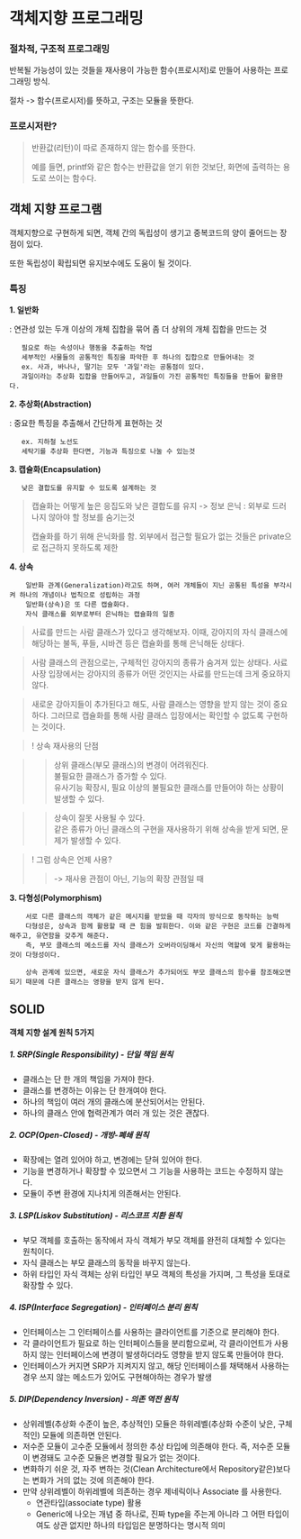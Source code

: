 # 객체지향 프로그래밍

### 절차적, 구조적 프로그래밍

반복될 가능성이 있는 것들을 재사용이 가능한 함수(프로시저)로 만들어 사용하는 프로그래밍 방식.

절차 -> 함수(프로시저)를 뜻하고, 구조는 모듈을 뜻한다.

### 프로시저란?

> 반환값(리턴)이 따로 존재하지 않는 함수를 뜻한다.
> 
> 
> 예를 들면, printf와 같은 함수는 반환값을 얻기 위한 것보단, 화면에 출력하는 용도로 쓰이는 함수다.
> 

## 객체 지향 프로그램

객체지향으로 구현하게 되면, 객체 간의 독립성이 생기고 중복코드의 양이 줄어드는 장점이 있다.

또한 독립성이 확립되면 유지보수에도 도움이 될 것이다.

### 특징

**1. 일반화**

: 연관성 있는 두개 이상의 개체 집합을 묶어 좀 더 상위의 개체 집합을 만드는 것

<aside>

```
   필요로 하는 속성이나 행동을 추출하는 작업
   세부적인 사물들의 공통적인 특징을 파악한 후 하나의 집합으로 만들어내는 것
   ex. 사과, 바나나, 딸기는 모두 '과일'라는 공통점이 있다.
   과일이라는 추상화 집합을 만들어두고, 과일들이 가진 공통적인 특징들을 만들어 활용한다.

```
</aside>


**2. 추상화(Abstraction)**

: 중요한 특징을 추출해서 간단하게 표현하는 것

<aside>

   ```
      ex. 지하철 노선도
      세탁기를 추상화 한다면, 기능과 특징으로 나눌 수 있는것
```
   
</aside>    


**3. 캡슐화(Encapsulation)**

```
   낮은 결합도를 유지할 수 있도록 설계하는 것
```

> 캡슐화는 어떻게 높은 응집도와 낮은 결합도를 유지 ->  정보 은닉 : 외부로 드러나지 않아야 할 정보를 숨기는것
> 
> 캡슐화를 하기 위해 은닉화를 함.
> 외부에서 접근할 필요가 없는 것들은 private으로 접근하지 못하도록 제한
> 

**4. 상속**

```
    일반화 관계(Generalization)라고도 하며, 여러 개체들이 지닌 공통된 특성을 부각시켜 하나의 개념이나 법칙으로 성립하는 과정
    일반화(상속)은 또 다른 캡슐화다.
    자식 클래스를 외부로부터 은닉하는 캡슐화의 일종

```

> 사료를 만드는 사람 클래스가 있다고 생각해보자. 이때, 강아지의 자식 클래스에 해당하는 불독, 푸들, 시바견 등은 캡슐화를 통해 은닉해둔 상태다.
> 

> 사람 클래스의 관점으로는, 구체적인 강아지의 종류가 숨겨져 있는 상태다. 사료 사장 입장에서는 강아지의 종류가 어떤 것인지는 사료를 만드는데 크게 중요하지 않다.
> 

> 새로운 강아지들이 추가된다고 해도, 사람 클래스는 영향을 받지 않는 것이 중요하다. 그러므로 캡슐화를 통해 사람 클래스 입장에서는 확인할 수 없도록 구현하는 것이다.
> 

> ! 상속 재사용의 단점    

>> 상위 클래스(부모 클래스)의 변경이 어려워진다.    
>> 불필요한 클래스가 증가할 수 있다.    
>> 유사기능 확장시, 필요 이상의 불필요한 클래스를 만들어야 하는 상황이 발생할 수 있다.   
> 

>> 상속이 잘못 사용될 수 있다.    
>> 같은 종류가 아닌 클래스의 구현을 재사용하기 위해 상속을 받게 되면, 문제가 발생할 수 있다.

> ! 그럼 상속은 언제 사용?
> 
> 
> > -> 재사용 관점이 아닌, 기능의 확장 관점일 때
> > 

**3. 다형성(Polymorphism)**

```
    서로 다른 클래스의 객체가 같은 메시지를 받았을 때 각자의 방식으로 동작하는 능력
    다형성은, 상속과 함께 활용할 때 큰 힘을 발휘한다. 이와 같은 구현은 코드를 간결하게 해주고, 유연함을 갖추게 해준다.
    즉, 부모 클래스의 메소드를 자식 클래스가 오버라이딩해서 자신의 역할에 맞게 활용하는 것이 다형성이다.

    상속 관계에 있으면, 새로운 자식 클래스가 추가되어도 부모 클래스의 함수를 참조해오면 되기 때문에 다른 클래스는 영향을 받지 않게 된다.

```

## SOLID

**객체 지향 설계 원칙 5가지**

##### 1. SRP(Single Responsibility) - 단일 책임 원칙

- 클래스는 단 한 개의 책임을 가져야 한다.
- 클래스를 변경하는 이유는 단 한개여야 한다.
- 하나의 책임이 여러 개의 클래스에 분산되어서는 안된다.
- 하나의 클래스 안에 협력관계가 여러 개 있는 것은 괜찮다.

##### 2. OCP(Open-Closed) - 개방-폐쇄 원칙

- 확장에는 열려 있어야 하고, 변경에는 닫혀 있어야 한다.
- 기능을 변경하거나 확장할 수 있으면서 그 기능을 사용하는 코드는 수정하지 않는다.
- 모듈이 주변 환경에 지나치게 의존해서는 안된다.

##### 3. LSP(Liskov Substitution) - 리스코프 치환 원칙

- 부모 객체를 호출하는 동작에서 자식 객체가 부모 객체를 완전히 대체할 수 있다는 원칙이다.
- 자식 클래스는 부모 클래스의 동작을 바꾸지 않는다.
- 하위 타입인 자식 객체는 상위 타입인 부모 객체의 특성을 가지며, 그 특성을 토대로 확장할 수 있다.

##### 4. ISP(Interface Segregation) - 인터페이스 분리 원칙

- 인터페이스는 그 인터페이스를 사용하는 클라이언트를 기준으로 분리해야 한다.
- 각 클라이언트가 필요로 하는 인터페이스들을 분리함으로써, 각 클라이언트가 사용하지 않는 인터페이스에 변경이 발생하더라도 영향을 받지 않도록 만들어야 한다.
- 인터페이스가 커지면 SRP가 지켜지지 않고, 해당 인터페이스를 채택해서 사용하는 경우 쓰지 않는 메소드가 있어도 구현해야하는 경우가 발생

##### 5. DIP(Dependency Inversion) - 의존 역전 원칙

- 상위레벨(추상화 수준이 높은, 추상적인) 모듈은 하위레벨(추상화 수준이 낮은, 구체적인) 모듈에 의존하면 안된다.
- 저수준 모듈이 고수준 모듈에서 정의한 추상 타입에 의존해야 한다. 즉, 저수준 모듈이 변경돼도 고수준 모듈은 변경할 필요가 없는 것이다.
- 변화하기 쉬운 것, 자주 변하는 것(Clean Architecture에서 Repository같은)보다는 변화가 거의 없는 것에 의존해야 한다.
- 만약 상위레벨이 하위레벨에 의존하는 경우 제네릭이나 Associate 를 사용한다.
    - 연관타입(associate type) 활용
    - Generic에 나오는 개념 중 하나로, 진짜 type을 주는게 아니라 그 어떤 타입이여도 상관 없지만 하나의 타입임은 분명하다는 명시적 의미
